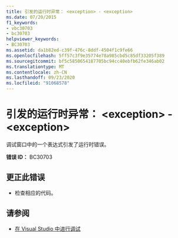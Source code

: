 ```yaml
---
title: 引发的运行时异常： <exception> - <exception>
ms.date: 07/20/2015
f1_keywords:
- vbc30703
- bc30703
helpviewer_keywords:
- BC30703
ms.assetid: da1b82ed-c39f-476c-8ddf-4504f1c9fe66
ms.openlocfilehash: 5ff57c3f9e35774e78a985cbd5c85df33205f389
ms.sourcegitcommit: bf5c5850654187705bc94cc40ebfb62fe346ab02
ms.translationtype: MT
ms.contentlocale: zh-CN
ms.lasthandoff: 09/23/2020
ms.locfileid: "91068578"
---
```

# <a name="run-time-exception-thrown-exception---exception"></a>引发的运行时异常： \<exception> -\<exception>

调试窗口中的一个表达式引发了运行时错误。  
  
 **错误 ID：** BC30703  
  
## <a name="to-correct-this-error"></a>更正此错误  
  
- 检查相应的代码。  
  
## <a name="see-also"></a>请参阅

- [在 Visual Studio 中进行调试](/visualstudio/debugger/debugger-feature-tour)
